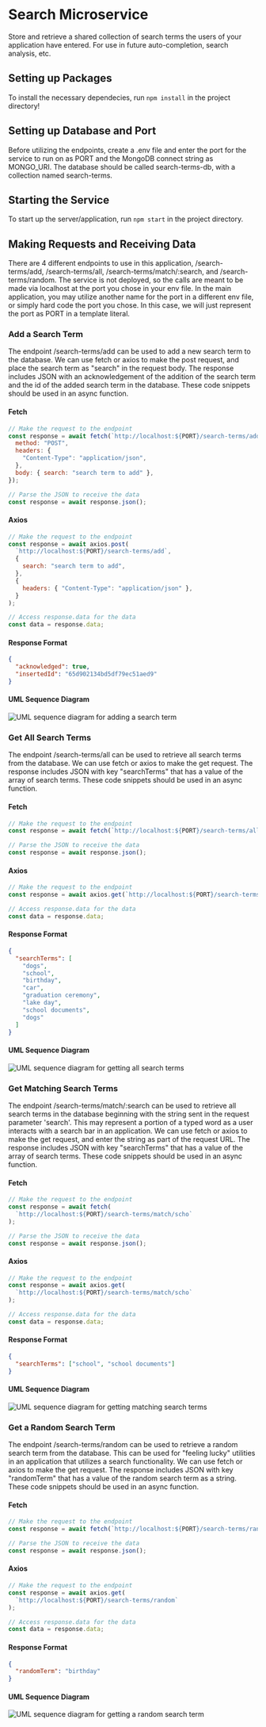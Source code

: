 # Search Microservice

Store and retrieve a shared collection of search terms the users of your application have entered. For use in future auto-completion, search analysis, etc.

## Setting up Packages

To install the necessary dependecies, run `npm install` in the project directory!

## Setting up Database and Port

Before utilizing the endpoints, create a .env file and enter the port for the service to run on as PORT and the MongoDB connect string as MONGO_URI. The database should be called search-terms-db, with a collection named search-terms.

## Starting the Service

To start up the server/application, run `npm start` in the project directory.

## Making Requests and Receiving Data

There are 4 different endpoints to use in this application, /search-terms/add, /search-terms/all, /search-terms/match/:search, and /search-terms/random. The service is not deployed, so the calls are meant to be made via localhost at the port you chose in your env file. In the main application, you may utilize another name for the port in a different env file, or simply hard code the port you chose. In this case, we will just represent the port as PORT in a template literal.

### Add a Search Term

The endpoint /search-terms/add can be used to add a new search term to the database. We can use fetch or axios to make the post request, and place the search term as "search" in the request body. The response includes JSON with an acknowledgement of the addition of the search term and the id of the added search term in the database. These code snippets should be used in an async function.

#### Fetch

```javascript
// Make the request to the endpoint
const response = await fetch(`http://localhost:${PORT}/search-terms/add`, {
  method: "POST",
  headers: {
    "Content-Type": "application/json",
  },
  body: { search: "search term to add" },
});

// Parse the JSON to receive the data
const response = await response.json();
```

#### Axios

```javascript
// Make the request to the endpoint
const response = await axios.post(
  `http://localhost:${PORT}/search-terms/add`,
  {
    search: "search term to add",
  },
  {
    headers: { "Content-Type": "application/json" },
  }
);

// Access response.data for the data
const data = response.data;
```

#### Response Format

```json
{
  "acknowledged": true,
  "insertedId": "65d902134bd5df79ec51aed9"
}
```

#### UML Sequence Diagram

![UML sequence diagram for adding a search term](./readme-images/add-search-term-UML.jpeg)

### Get All Search Terms

The endpoint /search-terms/all can be used to retrieve all search terms from the database. We can use fetch or axios to make the get request. The response includes JSON with key "searchTerms" that has a value of the array of search terms. These code snippets should be used in an async function.

#### Fetch

```javascript
// Make the request to the endpoint
const response = await fetch(`http://localhost:${PORT}/search-terms/all`);

// Parse the JSON to receive the data
const response = await response.json();
```

#### Axios

```javascript
// Make the request to the endpoint
const response = await axios.get(`http://localhost:${PORT}/search-terms/all`);

// Access response.data for the data
const data = response.data;
```

#### Response Format

```json
{
  "searchTerms": [
    "dogs",
    "school",
    "birthday",
    "car",
    "graduation ceremony",
    "lake day",
    "school documents",
    "dogs"
  ]
}
```

#### UML Sequence Diagram

![UML sequence diagram for getting all search terms](./readme-images/all-search-terms-UML.jpeg)

### Get Matching Search Terms

The endpoint /search-terms/match/:search can be used to retrieve all search terms in the database beginning with the string sent in the request parameter 'search'. This may represent a portion of a typed word as a user interacts with a search bar in an application. We can use fetch or axios to make the get request, and enter the string as part of the request URL. The response includes JSON with key "searchTerms" that has a value of the array of search terms. These code snippets should be used in an async function.

#### Fetch

```javascript
// Make the request to the endpoint
const response = await fetch(
  `http://localhost:${PORT}/search-terms/match/scho`
);

// Parse the JSON to receive the data
const response = await response.json();
```

#### Axios

```javascript
// Make the request to the endpoint
const response = await axios.get(
  `http://localhost:${PORT}/search-terms/match/scho`
);

// Access response.data for the data
const data = response.data;
```

#### Response Format

```json
{
  "searchTerms": ["school", "school documents"]
}
```

#### UML Sequence Diagram

![UML sequence diagram for getting matching search terms](./readme-images/matching-search-terms-UML.jpeg)

### Get a Random Search Term

The endpoint /search-terms/random can be used to retrieve a random search term from the database. This can be used for "feeling lucky" utilities in an application that utilizes a search functionality. We can use fetch or axios to make the get request. The response includes JSON with key "randomTerm" that has a value of the random search term as a string. These code snippets should be used in an async function.

#### Fetch

```javascript
// Make the request to the endpoint
const response = await fetch(`http://localhost:${PORT}/search-terms/random`);

// Parse the JSON to receive the data
const response = await response.json();
```

#### Axios

```javascript
// Make the request to the endpoint
const response = await axios.get(
  `http://localhost:${PORT}/search-terms/random`
);

// Access response.data for the data
const data = response.data;
```

#### Response Format

```json
{
  "randomTerm": "birthday"
}
```

#### UML Sequence Diagram

![UML sequence diagram for getting a random search term](./readme-images/random-search-term-UML.jpeg)
